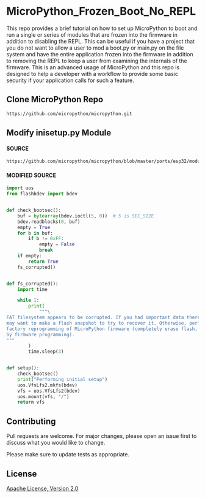 # MicroPython_Frozen_Boot_No_REPL
This repo provides a brief tutorial on how to set up MicroPython to boot and run a single or series of modules that are frozen into the firmware in addition to disabling the REPL.  This can be useful if you have a project that you do not want to allow a user to mod a boot.py or main.py on the file system and have the entire application frozen into the firmware in addition to removing the REPL to keep a user from examining the internals of the firmware.  This is an advanced usage of MicroPython and this repo is designed to help a developer with a workflow to provide some basic security if your application calls for such a feature.

## Clone MicroPython Repo
```bash
https://github.com/micropython/micropython.git
```

## Modify inisetup.py Module
#### SOURCE 
```bash
https://github.com/micropython/micropython/blob/master/ports/esp32/modules/inisetup.py
```
#### MODIFIED SOURCE
```python
import uos
from flashbdev import bdev


def check_bootsec():
    buf = bytearray(bdev.ioctl(5, 0))  # 5 is SEC_SIZE
    bdev.readblocks(0, buf)
    empty = True
    for b in buf:
        if b != 0xFF:
            empty = False
            break
    if empty:
        return True
    fs_corrupted()


def fs_corrupted():
    import time

    while 1:
        print(
            """\
FAT filesystem appears to be corrupted. If you had important data there, you
may want to make a flash snapshot to try to recover it. Otherwise, perform
factory reprogramming of MicroPython firmware (completely erase flash, followed
by firmware programming).
"""
        )
        time.sleep(3)


def setup():
    check_bootsec()
    print("Performing initial setup")
    uos.VfsLfs2.mkfs(bdev)
    vfs = uos.VfsLfs2(bdev)
    uos.mount(vfs, "/")
    return vfs
```

## Contributing
Pull requests are welcome. For major changes, please open an issue first to discuss what you would like to change.

Please make sure to update tests as appropriate.

## License
[Apache License, Version 2.0](https://www.apache.org/licenses/LICENSE-2.0)
